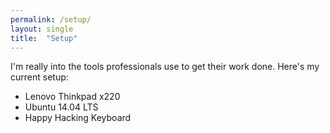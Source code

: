 ```yaml
---
permalink: /setup/
layout: single
title:  "Setup"
---
```


I'm really into the tools professionals use to get their work done.
Here's my current setup:

* Lenovo Thinkpad x220
* Ubuntu 14.04 LTS
* Happy Hacking Keyboard
